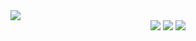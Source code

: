 <img src="https://capsule-render.vercel.app/api?type=waving&color=gradient&height=250&section=header&text=MANGTO%20GITHUB&fontSize=90">

<div align="center">
  <img src="https://img.shields.io/badge/Python-3776AB?style=flat&logo=Python&logoColor=white"/>
  <img src="https://img.shields.io/badge/C-A8B9CC?style=flat&logo=C&logoColor=white"/>
  <img src="https://img.shields.io/badge/C++-00599C?style=flat&logo=C++&logoColor=white"/>
</div>

